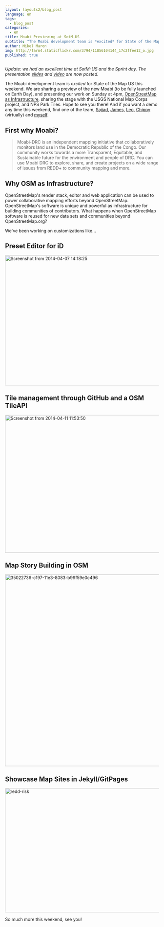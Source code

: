 ```yaml
---
layout: layouts2/blog_post
language: en
tags:
  - blog_post
categories:
  - en
title: Moabi Previewing at SotM-US
subtitle: "The Moabi development team is *excited* for State of the Map US this weekend. We are sharing a preview of the new Moabi (to be fully launched on Earth Day), and presenting our work on Sunday at 4pm, [OpenStreetMap as Infrastructure](http://stateofthemap.us/session/openstreetmap-as-infrastructure/), sharing the stage with the USGS National Map Corps project, and NPS Park Tiles. Hope to see you there!"
author: Mikel Maron
img: http://farm4.staticflickr.com/3794/11856104144_17c2ffee12_o.jpg
published: true
---
```


*Update: we had an excellent time at SotM-US and the Sprint day. The presentation [slides](https://docs.google.com/presentation/d/1p5uBtNiIsL_mF4eT0qIei_sbP7xAjNAKEDGITfrOe6E/edit?usp=sharing) and [video](http://vimeo.com/92001606) are now posted.*

The Moabi development team is *excited* for State of the Map US this weekend. We are sharing a preview of the new Moabi (to be fully launched on Earth Day), and presenting our work on Sunday at 4pm, [OpenStreetMap as Infrastructure](http://stateofthemap.us/session/openstreetmap-as-infrastructure/), sharing the stage with the USGS National Map Corps project, and NPS Park Tiles. Hope to see you there! And if you want a demo any time this weekend, find one of the team, [Sajjad](https://twitter.com/geohacker), [James](https://twitter.com/jamesconkling), [Leo](https://twitter.com/leojb), [Chippy](http://rdc.moabi.org/previewing-moabi-at-sotm-us/) (virtually) and [myself](https://twitter.com/mikel).

## First why Moabi?

<blockquote>
Moabi-DRC is an independent mapping initiative that collaboratively monitors land use in the Democratic Republic of the Congo. Our community works towards a more Transparent, Equitable, and Sustainable future for the environment and people of DRC. You can use Moabi DRC to explore, share, and create projects on a wide range of issues from REDD+ to community mapping and more.
</blockquote>

## Why OSM as Infrastructure?

OpenStreetMap's render stack, editor and web application can be used to power collaborative mapping efforts beyond OpenStreetMap. OpenStreetMap's software is unique and powerful as infrastructure for building communities of contributors. What happens when OpenStreetMap software is reused for new data sets and communities beyond OpenStreetMap.org?

We've been working on customizations like...

## Preset Editor for iD
<a href="https://www.flickr.com/photos/mikel_maron/13780711625" title="Screenshot from 2014-04-07 14:18:25 by Mikel Maron, on Flickr"><img src="https://farm6.staticflickr.com/5178/13780711625_5b3156eea0_c.jpg" width="800" height="425" alt="Screenshot from 2014-04-07 14:18:25"></a>

## Tile management through GitHub and a OSM TileAPI
<a href="https://www.flickr.com/photos/mikel_maron/13781120514" title="Screenshot from 2014-04-11 11:53:50 by Mikel Maron, on Flickr"><img src="https://farm4.staticflickr.com/3726/13781120514_8ec42492f1_c.jpg" width="800" height="450" alt="Screenshot from 2014-04-11 11:53:50"></a>

## Map Story Building in OSM
<a href="https://www.flickr.com/photos/mikel_maron/13781425503" title="35022736-c197-11e3-8083-b99f59e0c496 by Mikel Maron, on Flickr"><img src="https://farm8.staticflickr.com/7434/13781425503_ac32442c06_c.jpg" width="800" height="627" alt="35022736-c197-11e3-8083-b99f59e0c496"></a>

## Showcase Map Sites in Jekyll/GitPages
<a href="https://www.flickr.com/photos/mikel_maron/13780792745" title="redd-risk by Mikel Maron, on Flickr"><img src="https://farm8.staticflickr.com/7390/13780792745_8059466fa2_c.jpg" width="800" height="406" alt="redd-risk"></a>

So much more this weekend, see you!
